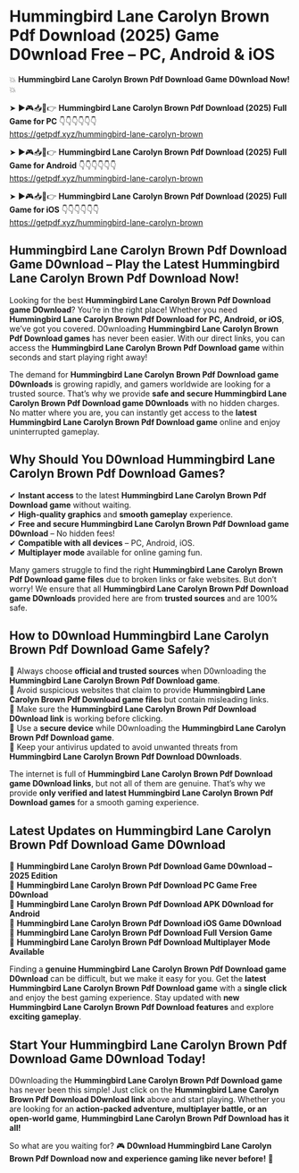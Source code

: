# Hummingbird Lane Carolyn Brown Pdf Download (2025) Game D0wnload Free – PC, Android & iOS

💥 **Hummingbird Lane Carolyn Brown Pdf Download Game D0wnload Now!** 💥  

➤ ►🎮📥📱👉 **Hummingbird Lane Carolyn Brown Pdf Download (2025) Full Game for PC** 👇👇👇👇👇👇  
https://getpdf.xyz/hummingbird-lane-carolyn-brown  

➤ ►🎮📥📱👉 **Hummingbird Lane Carolyn Brown Pdf Download (2025) Full Game for Android** 👇👇👇👇👇👇  
https://getpdf.xyz/hummingbird-lane-carolyn-brown  

➤ ►🎮📥📱👉 **Hummingbird Lane Carolyn Brown Pdf Download (2025) Full Game for iOS** 👇👇👇👇👇👇  
https://getpdf.xyz/hummingbird-lane-carolyn-brown  

## Hummingbird Lane Carolyn Brown Pdf Download Game D0wnload – Play the Latest Hummingbird Lane Carolyn Brown Pdf Download Now!

Looking for the best **Hummingbird Lane Carolyn Brown Pdf Download game D0wnload**? You’re in the right place! Whether you need **Hummingbird Lane Carolyn Brown Pdf Download for PC, Android, or iOS**, we’ve got you covered. D0wnloading **Hummingbird Lane Carolyn Brown Pdf Download games** has never been easier. With our direct links, you can access the **Hummingbird Lane Carolyn Brown Pdf Download game** within seconds and start playing right away!  

The demand for **Hummingbird Lane Carolyn Brown Pdf Download game D0wnloads** is growing rapidly, and gamers worldwide are looking for a trusted source. That’s why we provide **safe and secure Hummingbird Lane Carolyn Brown Pdf Download game D0wnloads** with no hidden charges. No matter where you are, you can instantly get access to the **latest Hummingbird Lane Carolyn Brown Pdf Download game** online and enjoy uninterrupted gameplay.  

## **Why Should You D0wnload Hummingbird Lane Carolyn Brown Pdf Download Games?**  

✔ **Instant access** to the latest **Hummingbird Lane Carolyn Brown Pdf Download game** without waiting.  
✔ **High-quality graphics** and **smooth gameplay** experience.  
✔ **Free and secure Hummingbird Lane Carolyn Brown Pdf Download game D0wnload** – No hidden fees!  
✔ **Compatible with all devices** – PC, Android, iOS.  
✔ **Multiplayer mode** available for online gaming fun.  

Many gamers struggle to find the right **Hummingbird Lane Carolyn Brown Pdf Download game files** due to broken links or fake websites. But don’t worry! We ensure that all **Hummingbird Lane Carolyn Brown Pdf Download game D0wnloads** provided here are from **trusted sources** and are 100% safe.  

## **How to D0wnload Hummingbird Lane Carolyn Brown Pdf Download Game Safely?**  

📌 Always choose **official and trusted sources** when D0wnloading the **Hummingbird Lane Carolyn Brown Pdf Download game**.  
📌 Avoid suspicious websites that claim to provide **Hummingbird Lane Carolyn Brown Pdf Download game files** but contain misleading links.  
📌 Make sure the **Hummingbird Lane Carolyn Brown Pdf Download D0wnload link** is working before clicking.  
📌 Use a **secure device** while D0wnloading the **Hummingbird Lane Carolyn Brown Pdf Download game**.  
📌 Keep your antivirus updated to avoid unwanted threats from **Hummingbird Lane Carolyn Brown Pdf Download D0wnloads**.  

The internet is full of **Hummingbird Lane Carolyn Brown Pdf Download game D0wnload links**, but not all of them are genuine. That’s why we provide **only verified and latest Hummingbird Lane Carolyn Brown Pdf Download games** for a smooth gaming experience.  

## **Latest Updates on Hummingbird Lane Carolyn Brown Pdf Download Game D0wnload**  

🔹 **Hummingbird Lane Carolyn Brown Pdf Download Game D0wnload – 2025 Edition**  
🔹 **Hummingbird Lane Carolyn Brown Pdf Download PC Game Free D0wnload**  
🔹 **Hummingbird Lane Carolyn Brown Pdf Download APK D0wnload for Android**  
🔹 **Hummingbird Lane Carolyn Brown Pdf Download iOS Game D0wnload**  
🔹 **Hummingbird Lane Carolyn Brown Pdf Download Full Version Game**  
🔹 **Hummingbird Lane Carolyn Brown Pdf Download Multiplayer Mode Available**  

Finding a **genuine Hummingbird Lane Carolyn Brown Pdf Download game D0wnload** can be difficult, but we make it easy for you. Get the **latest Hummingbird Lane Carolyn Brown Pdf Download game** with a **single click** and enjoy the best gaming experience. Stay updated with **new Hummingbird Lane Carolyn Brown Pdf Download features** and explore **exciting gameplay**.  

## **Start Your Hummingbird Lane Carolyn Brown Pdf Download Game D0wnload Today!**  

D0wnloading the **Hummingbird Lane Carolyn Brown Pdf Download game** has never been this simple! Just click on the **Hummingbird Lane Carolyn Brown Pdf Download D0wnload link** above and start playing. Whether you are looking for an **action-packed adventure, multiplayer battle, or an open-world game**, **Hummingbird Lane Carolyn Brown Pdf Download has it all!**  

So what are you waiting for? 🎮 **D0wnload Hummingbird Lane Carolyn Brown Pdf Download now and experience gaming like never before!** 🚀  
